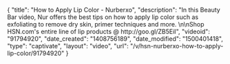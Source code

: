 {
    "title": "How to Apply Lip Color - Nurberxo",
    "description": "In this Beauty Bar video, Nur offers the best tips on how to apply lip color such as exfoliating to remove dry skin, primer techniques and more.  \n\nShop HSN.com's entire line of lip products @ http:\/\/goo.gl\/ZB5EiI",
    "videoid": "91794920",
    "date_created": "1408756189",
    "date_modified": "1500401418",
    "type": "captivate",
    "layout": "video",
    "url": "\/v\/hsn-nurberxo-how-to-apply-lip-color\/91794920"
}